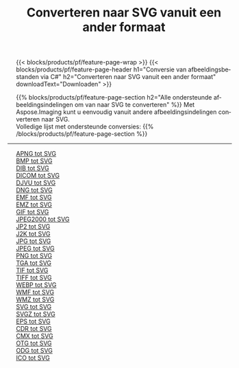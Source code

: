 ﻿---
title: Converteren naar SVG vanuit een ander formaat 
weight: 3920
url: /nl/java/conversion/to/svg 
lang: nl
langdirlevel: 2
locales: zh-hans,ja,it,ru,de,es,fr,nl,id,lt,pl,pt,vi,tr,ko,zh-hant,ar,hi,th,sv,cs,uk,he
description: Met behulp van Aspose.Imaging kunt u eenvoudig converteren naar SVG vanuit een ander formaat
---

{{< blocks/products/pf/feature-page-wrap >}}
{{< blocks/products/pf/feature-page-header h1="Conversie van afbeeldingsbestanden via C#" h2="Converteren naar SVG vanuit een ander formaat" downloadText="Downloaden" >}}


{{% blocks/products/pf/feature-page-section  h2="Alle ondersteunde afbeeldingsindelingen om van naar SVG te converteren" %}}
Met Aspose.Imaging kunt u eenvoudig vanuit andere afbeeldingsindelingen converteren naar SVG.
<br/>
Volledige lijst met ondersteunde conversies:
{{% /blocks/products/pf/feature-page-section %}}
<div class="container-fluid productfamilypage bg-gray">
    <div class="convertypes bg-gray agp-content section">
        <div class="container">
		<hr style="margin-left:-20px;"/>
		<div class="row other-converters">
		    <div class='col-md-2 other-converter remove-lp remove-rp'><a href="/imaging/nl/java/conversion/apng-to-svg" >APNG tot SVG</a></div>
<div class='col-md-2 other-converter remove-lp remove-rp'><a href="/imaging/nl/java/conversion/bmp-to-svg" >BMP tot SVG</a></div>
<div class='col-md-2 other-converter remove-lp remove-rp'><a href="/imaging/nl/java/conversion/dib-to-svg" >DIB tot SVG</a></div>
<div class='col-md-2 other-converter remove-lp remove-rp'><a href="/imaging/nl/java/conversion/dicom-to-svg" >DICOM tot SVG</a></div>
<div class='col-md-2 other-converter remove-lp remove-rp'><a href="/imaging/nl/java/conversion/djvu-to-svg" >DJVU tot SVG</a></div>
<div class='col-md-2 other-converter remove-lp remove-rp'><a href="/imaging/nl/java/conversion/dng-to-svg" >DNG tot SVG</a></div>
<div class='col-md-2 other-converter remove-lp remove-rp'><a href="/imaging/nl/java/conversion/emf-to-svg" >EMF tot SVG</a></div>
<div class='col-md-2 other-converter remove-lp remove-rp'><a href="/imaging/nl/java/conversion/emz-to-svg" >EMZ tot SVG</a></div>
<div class='col-md-2 other-converter remove-lp remove-rp'><a href="/imaging/nl/java/conversion/gif-to-svg" >GIF tot SVG</a></div>
<div class='col-md-2 other-converter remove-lp remove-rp'><a href="/imaging/nl/java/conversion/jpeg2000-to-svg" >JPEG2000 tot SVG</a></div>
<div class='col-md-2 other-converter remove-lp remove-rp'><a href="/imaging/nl/java/conversion/jp2-to-svg" >JP2 tot SVG</a></div>
<div class='col-md-2 other-converter remove-lp remove-rp'><a href="/imaging/nl/java/conversion/j2k-to-svg" >J2K tot SVG</a></div>
<div class='col-md-2 other-converter remove-lp remove-rp'><a href="/imaging/nl/java/conversion/jpg-to-svg" >JPG tot SVG</a></div>
<div class='col-md-2 other-converter remove-lp remove-rp'><a href="/imaging/nl/java/conversion/jpeg-to-svg" >JPEG tot SVG</a></div>
<div class='col-md-2 other-converter remove-lp remove-rp'><a href="/imaging/nl/java/conversion/png-to-svg" >PNG tot SVG</a></div>
<div class='col-md-2 other-converter remove-lp remove-rp'><a href="/imaging/nl/java/conversion/tga-to-svg" >TGA tot SVG</a></div>
<div class='col-md-2 other-converter remove-lp remove-rp'><a href="/imaging/nl/java/conversion/tif-to-svg" >TIF tot SVG</a></div>
<div class='col-md-2 other-converter remove-lp remove-rp'><a href="/imaging/nl/java/conversion/tiff-to-svg" >TIFF tot SVG</a></div>
<div class='col-md-2 other-converter remove-lp remove-rp'><a href="/imaging/nl/java/conversion/webp-to-svg" >WEBP tot SVG</a></div>
<div class='col-md-2 other-converter remove-lp remove-rp'><a href="/imaging/nl/java/conversion/wmf-to-svg" >WMF tot SVG</a></div>
<div class='col-md-2 other-converter remove-lp remove-rp'><a href="/imaging/nl/java/conversion/wmz-to-svg" >WMZ tot SVG</a></div>
<div class='col-md-2 other-converter remove-lp remove-rp'><a href="/imaging/nl/java/conversion/svg-to-svg" >SVG tot SVG</a></div>
<div class='col-md-2 other-converter remove-lp remove-rp'><a href="/imaging/nl/java/conversion/svgz-to-svg" >SVGZ tot SVG</a></div>
<div class='col-md-2 other-converter remove-lp remove-rp'><a href="/imaging/nl/java/conversion/eps-to-svg" >EPS tot SVG</a></div>
<div class='col-md-2 other-converter remove-lp remove-rp'><a href="/imaging/nl/java/conversion/cdr-to-svg" >CDR tot SVG</a></div>
<div class='col-md-2 other-converter remove-lp remove-rp'><a href="/imaging/nl/java/conversion/cmx-to-svg" >CMX tot SVG</a></div>
<div class='col-md-2 other-converter remove-lp remove-rp'><a href="/imaging/nl/java/conversion/otg-to-svg" >OTG tot SVG</a></div>
<div class='col-md-2 other-converter remove-lp remove-rp'><a href="/imaging/nl/java/conversion/odg-to-svg" >ODG tot SVG</a></div>
<div class='col-md-2 other-converter remove-lp remove-rp'><a href="/imaging/nl/java/conversion/ico-to-svg" >ICO tot SVG</a></div>
                </div>
        </div>
    </div>
</div>
<br/>

